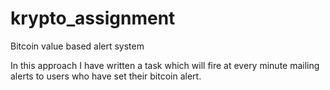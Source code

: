 # krypto_assignment
Bitcoin value based alert system

In this approach I have written a task which will fire at every minute mailing alerts to users who have set their bitcoin alert.
